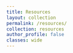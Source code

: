 ```yaml
---
title: Resources
layout: collection
permalink: /resources/
collection: resources
author_profile: false
classes: wide
---
```


